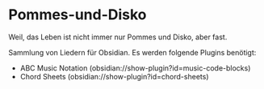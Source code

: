# Pommes-und-Disko
Weil, das Leben ist nicht immer nur Pommes und Disko, aber fast.

Sammlung von Liedern für Obsidian. Es werden folgende Plugins benötigt:
- ABC Music Notation (obsidian://show-plugin?id=music-code-blocks)
- Chord Sheets (obsidian://show-plugin?id=chord-sheets)
